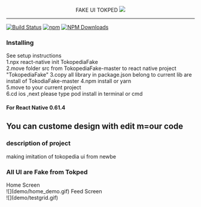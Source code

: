 
<p align="center">
FAKE UI TOKPED
<img src="https://www.tagar.id/Asset/uploads2019/1575050504675-logo-tokopedia.jpg"/>
</p>

---
[![Build Status](https://travis-ci.org/wix/react-native-ui-lib.svg?branch=master)](https://travis-ci.org/wix/react-native-ui-lib)
[![npm](https://img.shields.io/npm/v/react-native-ui-lib.svg)](https://www.npmjs.com/package/react-native-ui-lib)
[![NPM Downloads](https://img.shields.io/npm/dm/react-native-ui-lib.svg?style=flat)](https://www.npmjs.com/package/react-native-ui-lib)


### Installing

See setup instructions <br>
1.npx react-native init TokopediaFake<br>
2.move folder src from TokopediaFake-master to  react native project<br> "TokopediaFake" 
3.copy all library  in package.json belong to current lib are install of TokodiaFake-master 
4.npm install or yarn<br>
5.move to your current project<br>
6.cd ios ,next please type pod install in terminal or cmd<br>

#### For React Native  0.61.4

## You can custome design with edit m=our code

### description of project
making imitation of tokopedia ui   from newbe<br>
### All UI are Fake from Tokped
<div>
    <tr>
    <td> Home Screen <br> ![](demo/home_demo.gif)</td>
    <td> Feed Screen <br> ![](demo/testgrid.gif)</td>
    </tr>
</div>



